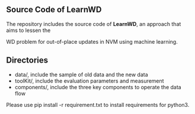 ## Source Code of LearnWD

The repository includes the source code of **LearnWD**, an approach that aims to lessen the

WD problem for out-of-place updates in NVM using machine learning.

## Directories

- data/, include the sample of old data and the new data
- toolKit/, include the evaluation parameters and measurement 
- components/, include the three key components to operate the data flow

Please use pip install -r requirement.txt to install requirements for python3.
